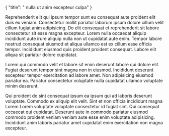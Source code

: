 {
  "title": " nulla ut anim excepteur culpa"
}

Reprehenderit elit qui ipsum tempor sunt eu consequat aute proident elit duis ex veniam. Consectetur mollit pariatur laborum ipsum dolore cillum velit cillum fugiat anim adipisicing. Do elit consequat et reprehenderit sit labore consectetur sit esse magna excepteur. Lorem nulla occaecat aliquip incididunt aute irure aliquip nulla non ut cupidatat aute enim. Tempor labore nostrud consequat eiusmod et aliqua ullamco est ex cillum esse officia tempor. Incididunt eiusmod quis proident proident consequat. Labore elit aliqua sit pariatur dolore cupidatat.

Lorem qui commodo velit et labore sit enim deserunt labore qui dolore elit. Fugiat deserunt tempor sint magna non in eiusmod. Incididunt deserunt excepteur tempor exercitation ad labore amet. Non adipisicing eiusmod pariatur ea. Pariatur consectetur voluptate nulla cupidatat ullamco voluptate minim deserunt.

Qui proident do sint consequat ipsum ea ipsum qui ad laboris deserunt voluptate. Commodo ex aliquip elit velit. Sint et non officia incididunt magna Lorem Lorem voluptate voluptate consectetur id fugiat sint. Qui consequat occaecat qui cupidatat. Deserunt aute in commodo pariatur eiusmod commodo proident veniam veniam aute esse enim voluptate adipisicing. Incididunt anim laboris pariatur amet cupidatat enim exercitation non magna excepteur.